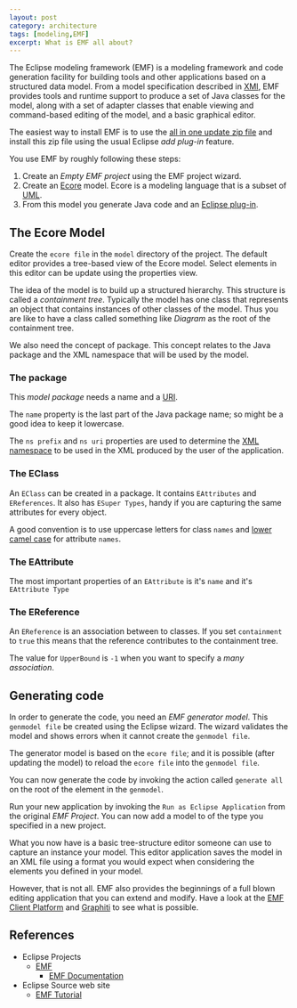 ```yaml
---
layout: post
category: architecture
tags: [modeling,EMF]
excerpt: What is EMF all about?
---
```


The Eclipse modeling framework (EMF) is a modeling framework and code generation facility for building tools and other applications based on a structured data model. From a model specification described in [XMI](https://en.wikipedia.org/wiki/XML_Metadata_Interchange), EMF provides tools and runtime support to produce a set of Java classes for the model, along with a set of adapter classes that enable viewing and command-based editing of the model, and a basic graphical editor.

The easiest way to install EMF is to use the [all in one update zip file](https://www.eclipse.org/modeling/emf/downloads/) and install this zip file using the usual Eclipse *add plug-in* feature.

You use EMF by roughly following these steps:
  1. Create an *Empty EMF project* using the EMF project wizard.
  2. Create an   [Ecore](https://www.eclipse.org/ecoretools/) model.  Ecore is a modeling language that is a subset of [UML](https://en.wikipedia.org/wiki/Unified_Modeling_Language).  
  3. From this model you generate Java code and an [Eclipse plug-in](https://wiki.eclipse.org/FAQ_What_is_a_plug-in%3F).

## The Ecore Model
  Create the `ecore file` in the `model` directory of the project. The default editor provides a tree-based view of the Ecore model.  Select elements in this editor can be update using the properties view.

  The idea of the model is to build up a structured hierarchy. This structure is called a *containment tree*.  Typically the model has one class that represents an object that contains instances of other classes of the model. Thus you are like to have a class called something like *Diagram* as the root of the containment tree.

  We also need the concept of package.  This concept relates to the Java package and the XML namespace that will be used by the model.

### The package
 This *model package* needs a name and a [URI](https://en.wikipedia.org/wiki/Uniform_resource_identifier).  

 The `name` property is the last part of the Java package name; so might be a good idea to keep it lowercase.  

 The `ns prefix` and `ns uri` properties are used to determine the [XML namespace](http://www.w3schools.com/xml/xml_namespaces.asp) to be used in the XML produced by the user of the application.  

### The EClass
  An `EClass` can be created in a package.  It contains `EAttributes` and `EReferences`. It also has `ESuper Types`, handy if you are capturing the same attributes for every object.

  A good convention is to use uppercase letters for class `names` and [lower camel case](https://en.wikipedia.org/wiki/CamelCase) for attribute `names`.

### The EAttribute
  The most important properties of an `EAttribute` is it's `name` and it's `EAttribute Type`

### The EReference
  An `EReference` is an association between to classes.  If you set `containment` to `true` this means that the reference contributes to the containment tree.

  The value for `UpperBound` is `-1` when you want to specify a *many association*.

## Generating code
  In order to generate the code, you need an *EMF generator model*.  This `genmodel file` be created using the Eclipse wizard.  The wizard validates the model and shows errors when it cannot create the `genmodel file`.

  The generator model is based on the `ecore file`; and it is possible (after updating the model) to reload the `ecore file` into the `genmodel file`.  

  You can now generate the code by invoking the action called `generate all` on the root of the element in the `genmodel`.

  Run your new application by invoking the `Run as Eclipse Application` from the original *EMF Project*.  You can now add a model to of the type you specified in a new project.

  What you now have is a basic tree-structure editor someone can use to capture an instance your model.  This editor application saves the model in an XML file using a format you would expect when considering the elements you defined in your model.

  However, that is not all. EMF also provides the beginnings of a full blown editing application that you can extend and modify.  Have a look at the [EMF Client Platform](https://www.eclipse.org/ecp/) and [Graphiti](https://www.eclipse.org/graphiti/) to see what is possible.

## References
  * Eclipse Projects
    * [EMF](https://eclipse.org/modeling/emf/)
      * [EMF Documentation](https://www.eclipse.org/modeling/emf/docs/)
  * Eclipse Source web site
    * [EMF Tutorial](http://eclipsesource.com/blogs/tutorials/emf-tutorial/)
